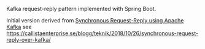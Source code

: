 Kafka request-reply pattern implemented with Spring Boot.

Initial version derived from [Synchronous Request-Reply using Apache Kafka](https://github.com/callistaenterprise/blog-synchronous-kafka)
see https://callistaenterprise.se/blogg/teknik/2018/10/26/synchronous-request-reply-over-kafka/
